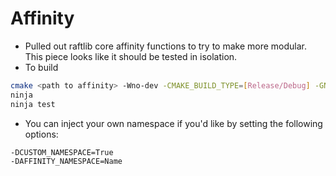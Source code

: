 # Affinity
* Pulled out raftlib core affinity functions to 
try to make more modular. This piece looks like 
it should be tested in isolation. 
* To build
```bash
cmake <path to affinity> -Wno-dev -CMAKE_BUILD_TYPE=[Release/Debug] -GNinja
ninja
ninja test
```
* You can inject your own namespace if you'd like by
setting the following options:
```bash
-DCUSTOM_NAMESPACE=True
-DAFFINITY_NAMESPACE=Name
```
